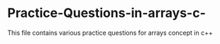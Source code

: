 # Practice-Questions-in-arrays-c-
This file contains various practice questions for arrays concept in c++
